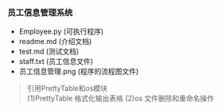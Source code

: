 ### 员工信息管理系统
* Employee.py (可执行程序)
* readme.md (介绍文档)
* test.md (测试文档)
* staff.txt (员工信息文件)
* 员工信息管理.png (程序的流程图文件)
> 引用PrettyTable和os模块<br/>
    (1)PrettyTable 格式化输出表格
    (2)os 文件删除和重命名操作
